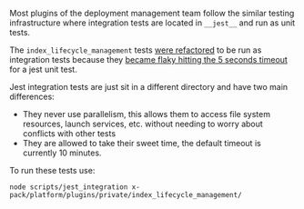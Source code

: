 Most plugins of the deployment management team follow
the similar testing infrastructure where integration tests are located in `__jest__` and run as unit tests.

The `index_lifecycle_management` tests [were refactored](https://github.com/elastic/kibana/pull/141750) to be run as integration tests because they [became flaky hitting the 5 seconds timeout](https://github.com/elastic/kibana/issues/115307#issuecomment-1238417474) for a jest unit test.

Jest integration tests are just sit in a different directory and have two main differences:
- They never use parallelism, this allows them to access file system resources, launch services, etc. without needing to worry about conflicts with other tests
- They are allowed to take their sweet time, the default timeout is currently 10 minutes.

To run these tests use: 

```
node scripts/jest_integration x-pack/platform/plugins/private/index_lifecycle_management/
```